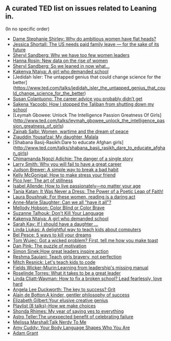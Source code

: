 ## A curated TED list on issues related to Leaning in.
(In no specific order)

* [Dame Stephanie Shirley: Why do ambitious women have flat heads?](https://www.ted.com/talks/dame_stephanie_shirley_why_do_ambitious_women_have_flat_heads)
* [Jessica Shortall: The US needs paid family leave — for the sake of its future](https://www.ted.com/talks/jessica_shortall_how_america_fails_new_parents_and_their_babies)
* [Sheryl Sandberg: Why we have too few women leaders](https://www.ted.com/talks/sheryl_sandberg_why_we_have_too_few_women_leaders)
* [Hanna Rosin: New data on the rise of women](https://www.ted.com/talks/hanna_rosin_new_data_on_the_rise_of_women)
* [Sheryl Sandberg: So we leaned in now what...](https://www.ted.com/talks/sheryl_sandberg_so_we_leaned_in_now_what)
* [Kakenya Ntaiya: A girl who demanded school](https://www.ted.com/talks/kakenya_ntaiya_a_girl_who_demanded_school)
* [Jedidah Isler: The untapped genius that could change science for the better]
(https://www.ted.com/talks/jedidah_isler_the_untapped_genius_that_could_change_science_for_the_better)
* [Susan Colantuono: The career advice you probably didn’t get](https://www.ted.com/talks/susan_colantuono_the_career_advice_you_probably_didn_t_get)
* [Sakena Yacoobi: How I stopped the Taliban from shutting down my school](https://www.ted.com/talks/sakena_yacoobi_how_i_stopped_the_taliban_from_shutting_down_my_school#t-5765)
* [Leymah Gbowee: Unlock The Intelligence Passion Greatness Of Girls]
(http://www.ted.com/talks/leymah_gbowee_unlock_the_intelligence_passion_greatness_of_girls)
* [Zainab Salbi: Women, wartime and the dream of peace](http://www.ted.com/talks/zainab_salbi)
* [Ziauddin Yousafzai: My daughter, Malala](http://www.ted.com/talks/ziauddin_yousafzai_my_daughter_malala)
* [Shabana Basij-Rasikh:Dare to educate Afghan girls]
(http://www.ted.com/talks/shabana_basij_rasikh_dare_to_educate_afghan_girls) 
* [Chimamanda Ngozi Adichie: The danger of a single story](http://www.ted.com/talks/chimamanda_adichie_the_danger_of_a_single_story)
* [Larry Smith: Why you will fail to have a great career](https://www.ted.com/talks/larry_smith_why_you_will_fail_to_have_a_great_career?language=en)
* [Judson Brewer: A simple way to break a bad habit](https://www.ted.com/talks/judson_brewer_a_simple_way_to_break_a_bad_habit)
* [Kelly McGonigal: How to make stress your friend](https://www.ted.com/talks/kelly_mcgonigal_how_to_make_stress_your_friend)
* [Pico Iyer: The art of stillness](https://www.ted.com/talks/pico_iyer_the_art_of_stillness)
* [Isabel Allende: How to live passionately—no matter your age](http://www.ted.com/talks/isabelle_allende_how_to_live_passionately_no_matter_your_age)
* [Tania Katan: It Was Never a Dress: The Power of a Poetic Leap of Faith!](http://tedxtalks.ted.com/video/It-Was-Never-a-Dress-The-Power)
* [Laura Boushnak: For these women, reading is a daring act](http://www.ted.com/talks/laura_boushnak_for_these_women_reading_is_a_daring_act?utm_campaign=social&utm_medium=referral&utm_source=facebook.com&utm_content=talk&utm_term=global-social%20issues)
* [Anne-Marie Slaughter: Can we all "have it all"?](https://www.ted.com/talks/anne_marie_slaughter_can_we_all_have_it_all?language=en)
* [Mellody Hobson: Color Blind or Color Brave](https://www.ted.com/talks/mellody_hobson_color_blind_or_color_brave?language=en)
* [Suzanne Talhouk: Don't Kill Your Language](https://www.ted.com/talks/suzanne_talhouk_don_t_kill_your_language?language=en)
* [Kakenya Ntaiya: A girl who demanded school](https://www.ted.com/talks/kakenya_ntaiya_a_girl_who_demanded_school?language=en)
* [Sarah Kay: If I should have a daughter ...](https://www.ted.com/talks/sarah_kay_if_i_should_have_a_daughter?language=en)
* [Linda Liukas: A delightful way to teach kids about computers](https://www.ted.com/talks/linda_liukas_a_delightful_way_to_teach_kids_about_computers?language=en)
* [Bel Pesce: 5 ways to kill your dreams](http://www.ted.com/talks/bel_pesce_5_ways_to_kill_your_dreams?language=en)
* [Tom Wujec: Got a wicked problem? First, tell me how you make toast](http://www.ted.com/talks/tom_wujec_got_a_wicked_problem_first_tell_me_how_you_make_toast)
* [Dan Pink: The puzzle of motivation](http://www.ted.com/talks/dan_pink_on_motivation)
* [Simon Sinek:How great leaders inspire action](http://www.ted.com/talks/simon_sinek_how_great_leaders_inspire_action)
* [Reshma Saujani: Teach girls bravery, not perfection](http://www.ted.com/talks/reshma_saujani_teach_girls_bravery_not_perfection#t-751373)
* [Mitch Resnick: Let's teach kids to code](http://www.ted.com/talks/mitch_resnick_let_s_teach_kids_to_code)
* [Fields Wicker-Miurin:Learning from leadership's missing manual](http://www.ted.com/talks/fields_wicker_miurin_learning_from_leadership_s_missing_manual)
* [Roselinde Torres: What it takes to be a great leader](https://www.ted.com/talks/roselinde_torres_what_it_takes_to_be_a_great_leader?language=en)
* [Linda Cliatt-Wayman: How to fix a broken school? Lead fearlessly, love hard](http://www.ted.com/talks/linda_cliatt_wayman_how_to_fix_a_broken_school_lead_fearlessly_love_hard)
* [Angela Lee Duckworth: The key to success? Grit](http://www.ted.com/talks/angela_lee_duckworth_the_key_to_success_grit)
* [Alain de Botton:A kinder, gentler philosophy of success](http://www.ted.com/talks/alain_de_botton_a_kinder_gentler_philosophy_of_success)
* [Elizabeth Gilbert:Your elusive creative genius](http://www.ted.com/talks/elizabeth_gilbert_on_genius)
* [Playlist (8 talks)-How we make choices](https://www.ted.com/playlists/164/how_we_make_choices?utm_campaign=social&utm_medium=referral&utm_source=facebook.com&utm_content=playlist&utm_term=social-science)
* [Shonda Rhimes: My year of saying yes to everything](http://www.ted.com/talks/shonda_rhimes_my_year_of_saying_yes_to_everything?utm_campaign=social&utm_medium=referral&utm_source=facebook.com&utm_content=talk&utm_term=business)
* [Astro Teller:The unexpected benefit of celebrating failure](http://www.ted.com/talks/astro_teller_the_unexpected_benefit_of_celebrating_failure)
* [Melissa Marshall:Talk Nerdy To Me](http://www.ted.com/talks/melissa_marshall_talk_nerdy_to_me)
* [Amy Cuddy: Your Body Language Shapes Who You Are](http://www.ted.com/talks/amy_cuddy_your_body_language_shapes_who_you_are)
* [Adam Grant](http://www.ted.com/talks/adam_grant_the_surprising_habits_of_original_thinkers)
